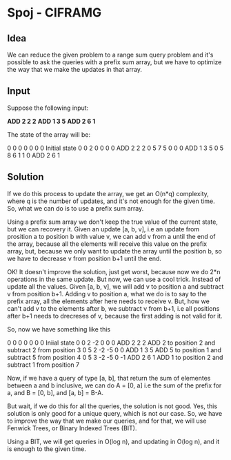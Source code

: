 # Spoj - CIFRAMG

## Idea

We can reduce the given problem to a range sum query problem and it's possible to ask the queries with a prefix sum array, but we have to optimize the way that we make the updates in that array. 

## Input

Suppose the following input:

**ADD 2 2 2** 
**ADD 1 3 5** 
**ADD 2 6 1** 

The state of the array will be:

0 0 0 0 0 0 0					Initial state 
0 0 2 0 0 0 0					ADD 2 2 2 
0 5 7 5 0 0 0					ADD 1 3 5 
0 5 8 6 1 1 0					ADD 2 6 1 

## Solution

If we do this process to update the array, we get an O(n*q) complexity, where q is the number of updates, and it's not enough for the given time. So, what we can do is to use a prefix sum array. 

Using a prefix sum array we don't keep the true value of the current state, but we can recovery it. Given an update [a, b, v], i.e an update from prosition a to position b with value v, we can add v from a until the end of the array, because all the elements will receive this value on the prefix array, but, because we only want to update the array until the position b, so we have to decrease v from position b+1 until the end. 

OK! It doesn't improve the solution, just get worst, because now we do 2*n operations in the same update. But now, we can use a cool trick. Instead of update all the values. Given [a, b, v], we will add v to position a and subtract v from position b+1. Adding v to position a, what we do is to say to the prefix array, all the elements after here needs to receive v. But, how we can't add v to the elements after b, we subtract v from b+1, i.e all positions after b+1 needs to drecreses of v, because the first adding is not valid for it. 

So, now we have something like this

0  0  0  0  0  0  0					Iniial state
0  0  2 -2  0  0  0					ADD 2 2 2         ADD 2 to position 2 and subtract 2 from position 3
0  5  2 -2 -5  0  0 				ADD 1 3 5					ADD 5 to position 1 and subtract 5 from position 4
0  5  3 -2 -5  0 -1					ADD 2 6 1					ADD 1 to position 2 and subtract 1 from position 7

Now, if we have a query of type [a, b], that return the sum of elementes between a and b inclusive, we can do A = [0, a] i.e the sum of the prefix for a, and B = [0, b], and [a, b] = B-A. 

But wait, if we do this for all the queries, the solution is not good. Yes, this solution is only good for a unique query, which is not our case. So, we have to improve the way that we make our queries, and for that, we will use Fenwick Trees, or Binary Indexed Trees (BIT).

Using a BIT, we will get queries in O(log n), and updating in O(log n), and it is enough to the given time.


 
